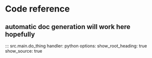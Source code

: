 # Code reference

## automatic doc generation will work here hopefully

::: src.main.do_thing
    handler: python
    options:
        show_root_heading: true
        show_source: true
